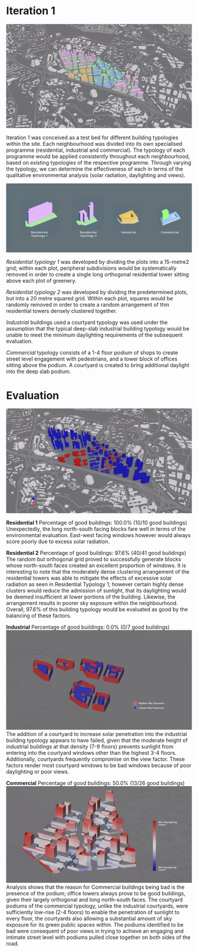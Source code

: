 
# Iteration 1

![Iteration 1 overview](./imgs/Iteration_1_overview.png)

Iteration 1 was conceived as a test bed for different building typologies within the site. Each neighbourhood was divided into its own specialised programme (residential, industrial and commercial). The typology of each programme would be applied consistently throughout each neighbourhood, based on existing typologies of the respective programme. Through varying the typology, we can determine the effectiveness of each in terms of the qualitative environmental analysis (solar radiation, daylighting and views). 


![Building Typologies](./imgs/combined_typologies_it1.jpg)

_Residential typology 1_ was developed by dividing the plots into a 15-metre2 grid; within each plot, peripheral subdivisions would be systematically removed in order to create a single long orthogonal residential tower sitting above each plot of greenery. 

_Residential typology 2_ was developed by dividing the predetermined plots, but into a 20 metre squared grid. Within each plot, squares would be randomly removed in order to create a random arrangement of thin residential towers densely clustered together. 

_Industrial_ buildings used a courtyard typology was used under the assumption that the typical deep-slab industrial building typology would be unable to meet the minimum daylighting requirements of the subsequent evaluation.

_Commercial_ typology consists of a 1-4 floor podium of shops to create street level engagement with pedestrians, and a tower block of offices sitting above the podium. A courtyard is created to bring additional daylight into the deep slab podium.

# Evaluation

![gd bldg eval](./imgs/Good_building_evaluation.jpg)

__Residential 1__
Percentage of good buildings: 100.0% (10/10 good buildings)
Unexpectedly, the long north-south facing blocks fare well in terms of the environmental evaluation. East-west facing windows however would always score poorly due to excess solar radiation. 

__Residential 2__
Percentage of good buildings: 97.6% (40/41 good buildings)
The random but orthogonal grid proved to successfully generate blocks whose north-south faces created an excellent proportion of windows. It is interesting to note that the moderately dense clustering arrangement of the residential towers was able to mitigate the effects of excessive solar radiation as seen in Residential Typology 1; however certain highly dense clusters would reduce the admission of sunlight, that its daylighting would be deemed insufficient at lower portions of the building. Likewise, the arrangement results in poorer sky exposure within the neighbourhood. Overall, 97.6% of this building typology would be evaluated as good by the balancing of these factors.

__Industrial__
Percentage of good buildings: 0.0% (0/7 good buildings)
![good window industrial](./imgs/good_windows_it1_industrial.jpg)
The addition of a courtyard to increase solar penetration into the industrial building typology appears to have failed, given that the moderate height of industrial buildings at that density (7-9 floors) prevents sunlight from entering into the courtyard windows other than the highest 3-4 floors. Additionally, courtyards frequently compromise on the view factor. These factors render most courtyard windows to be bad windows because of poor daylighting or poor views.

__Commercial__
Percentage of good buildings: 50.0% (13/26 good buildings)
![daylighting comm](./imgs/daylighting_analysis_it1_commercial.jpg)
Analysis shows that the reason for Commercial buildings being bad is the presence of the podium; office towers always prove to be good buildings, given their largely orthogonal and long north-south faces. The courtyard podiums of the commercial typology, unlike the industrial courtyards, were sufficiently low-rise (2-4 floors) to enable the penetration of sunlight to every floor, the courtyards also allowing a substantial amount of sky exposure for its green public spaces within. The podiums identified to be bad were consequent of poor views in trying to achieve an engaging and intimate street level with podiums pulled close together on both sides of the road.

